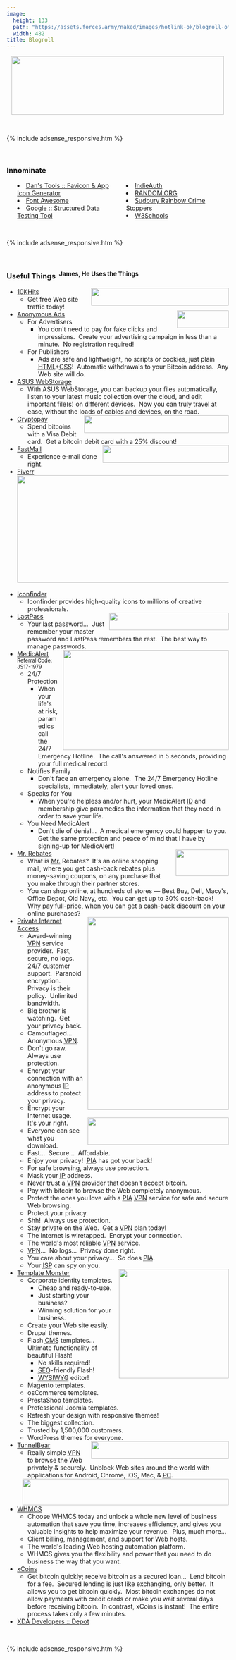 ```yaml
---
image:
  height: 133
  path: "https://assets.forces.army/naked/images/hotlink-ok/blogroll-of-awesome_482x133.png"
  width: 482
title: Blogroll
---
```


<img alt="" height="133" src="{{ site.uri.assets }}/naked/images/blogroll-of-awesome_482x133.png"
  style="border: 0px; display: block; margin-left: auto; margin-right: auto;" width="482" />
<p>
  &nbsp;
</p>
{% include adsense_responsive.htm %}
<p>
  &nbsp;
</p>
<h3 id="innominate">
  Innominate
</h3>
<ul style="-moz-columns: 2; -webkit-columns: 2; columns: 2; list-style-position: inside;">
  <li>
    <a href="http://www.favicon-generator.org" rel="external nofollow" target="_blank" title="Favicon &amp; App Icon Generator">Dan's Tools :: Favicon &amp; App
    Icon Generator</a>
  </li>
  <li>
    <a href="http://fontawesome.io" rel="external nofollow" target="_blank" title="Font Awesome by Dave Gandy">Font Awesome</a>
  </li>
  <li>
    <a href="https://search.google.com/structured-data/testing-tool" rel="external nofollow" target="_blank" title="Structured Data Testing Tool">Google ::
    Structured Data Testing Tool</a>
  </li>
  <li>
    <a href="https://indieauth.com" rel="external nofollow" target="_blank" title="IndieAuth - Sign in with your domain name">IndieAuth</a>
  </li>
  <li>
    <a href="https://www.random.org" rel="external nofollow" target="_blank" title="RANDOM.ORG - True Random Number Service">RANDOM.ORG</a>
  </li>
  <li>
    <a href="http://www.sudburycrimestoppers.com" rel="external nofollow" target="_blank" title="Sudbury Rainbow Crime Stoppers">Sudbury Rainbow Crime
    Stoppers</a>
  </li>
  <li>
    <a href="https://www.w3schools.com" rel="external nofollow" target="_blank" title="W3Schools Online Web Tutorials">W3Schools</a>
  </li>
</ul>
<p>
  &nbsp;
</p>
{% include adsense_responsive.htm %}
<p>
  &nbsp;
</p>
<h3 id="useful-things">
  Useful Things&nbsp; <sup>James, He Uses the Things</sup>
</h3>
<ul>
  <li>
    <a href="https://www.10khits.com" rel="external nofollow" target="_blank" title="10KHits"><img alt="" height="40"
      src="{{ site.uri.assets }}/naked/images/10KHits_468x060.png" style="border: 0px; float: right; margin-left: 10px;" width="312" /></a>
    <a href="https://www.10khits.com" rel="external nofollow" target="_blank" title="10KHits">10KHits</a>
    <ul>
      <li>
        Get free Web site traffic today!
      </li>
    </ul>
  </li>
  <li>
    <a href="https://a-ads.com" rel="external nofollow" target="_blank" title="Anonymous Ads"><img alt="" height="40"
      src="{{ site.uri.assets }}/naked/images/Anonymous-Ads_117x040.png" style="border: 0px; float: right; margin-left: 10px;" width="117" /></a>
    <a href="https://a-ads.com" rel="external nofollow" target="_blank" title="Anonymous Ads">Anonymous Ads</a>
    <ul>
      <li>
        For Advertisers
        <ul>
          <li>
            You don't need to pay for fake clicks and impressions.&nbsp; Create your advertising campaign in less than a minute.&nbsp; No registration required!
          </li>
        </ul>
      </li>
      <li>
        For Publishers
        <ul>
          <li>
            Ads are safe and lightweight, no scripts or cookies, just plain <abbr title="Hypertext Markup Language">HTML</abbr>+<abbr
              title="Cascading Style Sheets">CSS</abbr>!&nbsp; Automatic withdrawals to your Bitcoin address.&nbsp; Any Web site will do.
          </li>
        </ul>
      </li>
    </ul>
  </li>
  <li>
    <a href="{{ site.uri.shortURL }}/ASUS-WebStorage" rel="external" target="_blank" title="ASUS WebStorage">ASUS WebStorage</a>
    <ul>
      <li>
        With ASUS WebStorage, you can backup your files automatically, listen to your latest music collection over the cloud, and edit important file(s) on
        different devices.&nbsp; Now you can truly travel at ease, without the loads of cables and devices, on the road.
      </li>
    </ul>
  </li>
  <li>
    <a href="{{ site.uri.shortURL }}/Cryptopay" rel="external" target="_blank" title="Cryptopay"><img alt="" height="40"
      src="{{ site.uri.assets }}/naked/images/Cryptopay_328x040.png" style="border: 0px; float: right; margin-left: 10px;" width="328" /></a>
    <a href="{{ site.uri.shortURL }}/Cryptopay" rel="external" target="_blank" title="Cryptopay">Cryptopay</a>
    <ul>
      <li>
        Spend bitcoins with a Visa Debit card.&nbsp; Get a bitcoin debit card with a 25% discount!
      </li>
    </ul>
  </li>
  <li>
    <a href="https://www.fastmail.com" rel="external nofollow" target="_blank" title="FastMail"><img alt="" height="40"
      src="{{ site.uri.assets }}/naked/images/FastMail_286x040.png" style="border: 0px; float: right; margin-left: 10px;" width="286" /></a>
    <a href="https://www.fastmail.com" rel="external nofollow" target="_blank" title="FastMail">FastMail</a>
    <ul>
      <li>
        Experience e-mail done right.
      </li>
    </ul>
  </li>
  <li>
    <a href="http://fiverr.com" rel="external nofollow" target="_blank" title="Fiverr">Fiverr</a>
    <div style="text-align: center;">
      <a href="http://fiverr.com" rel="external nofollow" target="_blank" title="Fiverr"><img alt="" height="244"
        src="{{ site.uri.assets }}/naked/images/Fiverr_work-less_482x244.png" style="border: 0px; display: block; margin-left: auto; margin-right: auto;"
        width="482" /></a>
    </div>
    &nbsp;
  </li>
  <li>
    <a href="https://www.iconfinder.com" rel="external nofollow" target="_blank" title="Iconfinder">Iconfinder</a>
    <ul>
      <li>
        Iconfinder provides high-quality icons to millions of creative professionals.
      </li>
    </ul>
  </li>
  <li>
    <a href="https://www.lastpass.com" rel="external nofollow" target="_blank" title="LastPass"><img alt="" height="40"
      src="{{ site.uri.assets }}/naked/images/LastPass_271x040.png" style="border: 0px; float: right; margin-left: 10px;" width="271" /></a>
    <a href="https://www.lastpass.com" rel="external nofollow" target="_blank" title="LastPass">LastPass</a>
    <ul>
      <li>
        Your last password&hellip;&nbsp; Just remember your master password and LastPass remembers the rest.&nbsp; The best way to manage passwords.
      </li>
    </ul>
  </li>
  <li>
    <a href="https://medicalert.ca/speak4me" rel="external nofollow" target="_blank" title="MedicAlert"><img alt="" height="227"
      src="{{ site.uri.assets }}/naked/images/MedicAlert-Foundation_376x227.png" style="border: 0px; float: right; margin-left: 10px;" width="376" /></a>
    <a href="https://medicalert.ca/speak4me" rel="external nofollow" target="_blank" title="MedicAlert">MedicAlert</a>&nbsp; <sup>Referral Code: JS17-1979</sup>
    <ul>
      <li>
        24/7 Protection
        <ul>
          <li>
            When your life's at risk, paramedics call the 24/7 Emergency Hotline.&nbsp; The call's answered in 5 seconds, providing your full medical record.
          </li>
        </ul>
      </li>
      <li>
        Notifies Family
        <ul>
          <li>
            Don't face an emergency alone.&nbsp; The 24/7 Emergency Hotline specialists, immediately, alert your loved ones.
          </li>
        </ul>
      </li>
      <li>
        Speaks for You
        <ul>
          <li>
            When you're helpless and/or hurt, your MedicAlert <abbr title="Identification">ID</abbr> and membership give paramedics the information that they
            need in order to save your life.
          </li>
        </ul>
      </li>
      <li>
        You Need MedicAlert
        <ul>
          <li>
            Don't die of denial&hellip;&nbsp; A medical emergency could happen to you.&nbsp; Get the same protection and peace of mind that I have by signing-up
            for MedicAlert!
          </li>
        </ul>
      </li>
    </ul>
  </li>
  <li>
    <a href="http://www.mrrebates.com" rel="external nofollow" target="_blank" title="Mr. Rebates"><img alt="" height="60"
      src="{{ site.uri.assets }}/naked/images/Mr-Rebates_120x060.gif" style="border: 0px; float: right; margin-left: 10px;" width="120" /></a>
    <a href="http://www.mrrebates.com" rel="external nofollow" target="_blank" title="Mr. Rebates">Mr. Rebates</a>
    <ul>
      <li>
        What is <abbr title="Mister">Mr.</abbr> Rebates?&nbsp; It's an online shopping mall, where you get cash-back rebates plus money-saving coupons, on any
        purchase that you make through their partner stores.
      </li>
      <li>
        You can shop online, at hundreds of stores &#8212; Best Buy, Dell, Macy's, Office Depot, Old Navy, etc.&nbsp; You can get up to 30% cash-back!&nbsp; Why
        pay full-price, when you can get a cash-back discount on your online purchases?
      </li>
    </ul>
  </li>
  <li>
    <div style="float: right; margin-left: 10px;">
      <a href="https://www.privateinternetaccess.com" rel="external nofollow" target="_blank" title="Private Internet Access"><img alt="" height="438"
        src="{{ site.uri.assets }}/naked/images/Private-Internet-Access_320x438.png" style="border: 0px; float: right;" width="320" /></a><br />
      &nbsp;<br />
      <a href="http://dnsleak.com" rel="external nofollow" target="_blank" title="DNS Leak Test"><img alt="" height="62"
        src="{{ site.uri.assets }}/naked/images/dns-leak-test_320x062.png" style="border: 0px; float: right;" width="320" /></a>
    </div>
    <a href="https://www.privateinternetaccess.com" rel="external nofollow" target="_blank" title="Private Internet Access">Private Internet Access</a>
    <ul>
      <li>
        Award-winning <abbr title="Virtual Private Network">VPN</abbr> service provider.&nbsp; Fast, secure, no logs.&nbsp; 24/7 customer support.&nbsp;
        Paranoid encryption.&nbsp; Privacy is their policy.&nbsp; Unlimited bandwidth.
      </li>
      <li>
        Big brother is watching.&nbsp; Get your privacy back.
      </li>
      <li>
        Camouflaged&hellip;&nbsp; Anonymous <abbr title="Virtual Private Network">VPN</abbr>.
      </li>
      <li>
        Don't go raw.&nbsp; Always use protection.
      </li>
      <li>
        Encrypt your connection with an anonymous <abbr title="Internet Protocol">IP</abbr> address to protect your privacy.
      </li>
      <li>
        Encrypt your Internet usage.&nbsp; It's your right.
      </li>
      <li>
        Everyone can see what you download.
      </li>
      <li>
        Fast&hellip;&nbsp; Secure&hellip;&nbsp; Affordable.
      </li>
      <li>
        Enjoy your privacy!&nbsp; <abbr title="Private Internet Access">PIA</abbr> has got your back!
      </li>
      <li>
        For safe browsing, always use protection.
      </li>
      <li>
        Mask your <abbr title="Internet Protocol">IP</abbr> address.
      </li>
      <li>
        Never trust a <abbr title="Virtual Private Network">VPN</abbr> provider that doesn't accept bitcoin.
      </li>
      <li>
        Pay with bitcoin to browse the Web completely anonymous.
      </li>
      <li>
        Protect the ones you love with a <abbr title="Private Internet Access">PIA</abbr> <abbr title="Virtual Private Network">VPN</abbr> service for safe and
        secure Web browsing.
      </li>
      <li>
        Protect your privacy.
      </li>
      <li>
        Shh!&nbsp; Always use protection.
      </li>
      <li>
        Stay private on the Web.&nbsp; Get a <abbr title="Virtual Private Network">VPN</abbr> plan today!
      </li>
      <li>
        The Internet is wiretapped.&nbsp; Encrypt your connection.
      </li>
      <li>
        The world's most reliable <abbr title="Virtual Private Network">VPN</abbr> service.
      </li>
      <li>
        <abbr title="Virtual Private Network">VPN</abbr>&hellip;&nbsp; No logs&hellip;&nbsp; Privacy done right.
      </li>
      <li>
        You care about your privacy&hellip;&nbsp; So does <abbr title="Private Internet Access">PIA</abbr>.
      </li>
      <li>
        Your <abbr title="Internet Service Provider">ISP</abbr> can spy on you.
      </li>
    </ul>
  </li>
  <li>
    <a href="https://www.templatemonster.com" rel="external nofollow" target="_blank" title="Template Monster"><img alt="" height="248"
      src="{{ site.uri.assets }}/naked/images/Template-Monster_249x248.png" style="border: 0px; float: right; margin-left: 10px;" width="249" /></a>
    <a href="https://www.templatemonster.com" rel="external nofollow" target="_blank" title="Template Monster">Template Monster</a>
    <ul>
      <li>
        Corporate identity templates.
        <ul>
          <li>
            Cheap and ready-to-use.
          </li>
          <li>
            Just starting your business?
          </li>
          <li>
            Winning solution for your business.
          </li>
        </ul>
      </li>
      <li>
        Create your Web site easily.
      </li>
      <li>
        Drupal themes.
      </li>
      <li>
        Flash <abbr title="Content Management System">CMS</abbr> templates&hellip;&nbsp; Ultimate functionality of beautiful Flash!
        <ul>
          <li>
            No skills required!
          </li>
          <li>
            <abbr title="Search Engine Optimization">SEO</abbr>-friendly Flash!
          </li>
          <li>
            <abbr title="What You See Is What You Get">WYSIWYG</abbr> editor!
          </li>
        </ul>
      </li>
      <li>
        Magento templates.
      </li>
      <li>
        osCommerce templates.
      </li>
      <li>
        PrestaShop templates.
      </li>
      <li>
        Professional Joomla templates.
      </li>
      <li>
        Refresh your design with responsive themes!
      </li>
      <li>
        The biggest collection.
      </li>
      <li>
        Trusted by 1,500,000 customers.
      </li>
      <li>
        WordPress themes for everyone.
      </li>
    </ul>
  </li>
  <li>
    <a href="https://www.tunnelbear.com" rel="external nofollow" target="_blank" title="TunnelBear"><img alt="" height="40"
      src="{{ site.uri.assets }}/naked/images/TunnelBear_312x040.png" style="border: 0px; float: right; margin-left: 10px;" width="312" /></a>
    <a href="https://www.tunnelbear.com" rel="external nofollow" target="_blank" title="TunnelBear">TunnelBear</a>
    <ul>
      <li>
        Really simple <abbr title="Virtual Private Network">VPN</abbr> to browse the Web privately &amp; securely.&nbsp; Unblock Web sites around the world with
        applications for Android, Chrome, iOS, Mac, &amp; <abbr title="Personal Computer">PC</abbr>.
      </li>
    </ul>
  </li>
  <li>
    <a href="https://www.whmcs.com" rel="external nofollow" target="_blank" title="WHMCS"><img alt="" height="60"
      src="{{ site.uri.assets }}/naked/images/WHMCS_468x060.gif" style="border: 0px; float: right; margin-left: 10px;" width="468" /></a>
    <a href="https://www.whmcs.com" rel="external nofollow" target="_blank" title="WHMCS">WHMCS</a>
    <ul>
      <li>
        Choose WHMCS today and unlock a whole new level of business automation that save you time, increases efficiency, and gives you valuable insights to help
        maximize your revenue.&nbsp; Plus, much more&hellip;
      </li>
      <li>
        Client billing, management, and support for Web hosts.
      </li>
      <li>
        The world's leading Web hosting automation platform.
      </li>
      <li>
        WHMCS gives you the flexibility and power that you need to do business the way that you want.
      </li>
    </ul>
  </li>
  <li>
    <a href="https://xcoins.io" rel="external nofollow" target="_blank" title="xCoins">xCoins</a>
    <ul>
      <li>
        Get bitcoin quickly; receive bitcoin as a secured loan&hellip;&nbsp; Lend bitcoin for a fee.&nbsp; Secured lending is just like exchanging, only
        better.&nbsp; It allows you to get bitcoin quickly.&nbsp; Most bitcoin exchanges do not allow payments with credit cards or make you wait several days
        before receiving bitcoin.&nbsp; In contrast, xCoins is instant!&nbsp; The entire process takes only a few minutes.
      </li>
    </ul>
  </li>
  <li>
    <a href="https://depot.xda-developers.com" rel="external nofollow" target="_blank" title="XDA Developers :: Depot">XDA Developers :: Depot</a>
  </li>
</ul>
<p>
  &nbsp;
</p>
{% include adsense_responsive.htm %}
